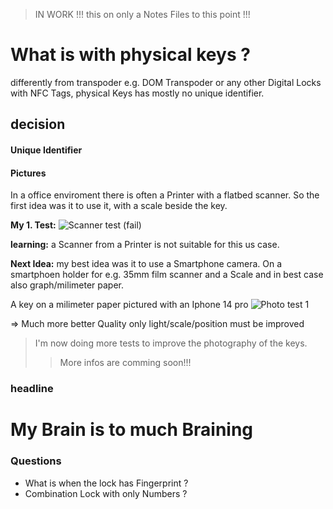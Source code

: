 > IN WORK !!!
> this on only a Notes Files to this point !!!

# What is with physical keys ?

differently from transpoder e.g. DOM Transpoder or any other Digital Locks with NFC Tags, physical Keys has mostly no unique identifier. 

## decision
#### Unique Identifier

#### Pictures

In a office enviroment there is often a Printer with a flatbed scanner. So the first idea was it to use it, with a scale beside the key.

**My 1. Test:**
![Scanner test (fail)](https://raw.githubusercontent.com/5463Fi-OpSour/Key-Management-System/main/docs/assets/IMG_20250924_0002.jpg)

**learning:** a Scanner from a Printer is not suitable for this us case. 

**Next Idea:** my best idea was it to use a Smartphone camera. On a smartphoen holder for e.g. 35mm film scanner and a Scale and in best case also graph/milimeter paper.

A key on a milimeter paper pictured with an Iphone 14 pro
![Photo test 1](https://raw.githubusercontent.com/5463Fi-OpSour/Key-Management-System/main/docs/assets/IMG_3296.heic)

=> Much more better Quality only light/scale/position must be improved

> I'm now doing more tests to improve the photography of the keys.
>> More infos are comming soon!!!

### headline







# My Brain is to much Braining

### Questions
- What is when the lock has Fingerprint ?
- Combination Lock with only Numbers ?
